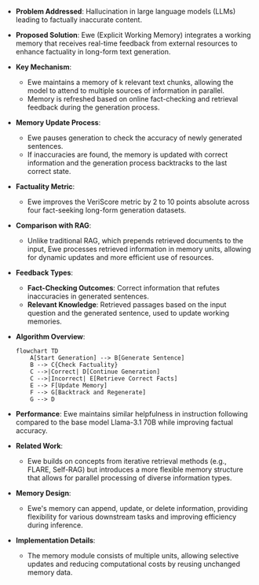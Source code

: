 - **Problem Addressed**: Hallucination in large language models (LLMs) leading to factually inaccurate content.
  
- **Proposed Solution**: Ewe (Explicit Working Memory) integrates a working memory that receives real-time feedback from external resources to enhance factuality in long-form text generation.

- **Key Mechanism**: 
  - Ewe maintains a memory of k relevant text chunks, allowing the model to attend to multiple sources of information in parallel.
  - Memory is refreshed based on online fact-checking and retrieval feedback during the generation process.

- **Memory Update Process**:
  - Ewe pauses generation to check the accuracy of newly generated sentences.
  - If inaccuracies are found, the memory is updated with correct information and the generation process backtracks to the last correct state.

- **Factuality Metric**: 
  - Ewe improves the VeriScore metric by 2 to 10 points absolute across four fact-seeking long-form generation datasets.

- **Comparison with RAG**: 
  - Unlike traditional RAG, which prepends retrieved documents to the input, Ewe processes retrieved information in memory units, allowing for dynamic updates and more efficient use of resources.

- **Feedback Types**:
  - **Fact-Checking Outcomes**: Correct information that refutes inaccuracies in generated sentences.
  - **Relevant Knowledge**: Retrieved passages based on the input question and the generated sentence, used to update working memories.

- **Algorithm Overview**:
  ```mermaid
  flowchart TD
      A[Start Generation] --> B[Generate Sentence]
      B --> C{Check Factuality}
      C -->|Correct| D[Continue Generation]
      C -->|Incorrect| E[Retrieve Correct Facts]
      E --> F[Update Memory]
      F --> G[Backtrack and Regenerate]
      G --> D
  ```

- **Performance**: Ewe maintains similar helpfulness in instruction following compared to the base model Llama-3.1 70B while improving factual accuracy.

- **Related Work**: 
  - Ewe builds on concepts from iterative retrieval methods (e.g., FLARE, Self-RAG) but introduces a more flexible memory structure that allows for parallel processing of diverse information types.

- **Memory Design**: 
  - Ewe's memory can append, update, or delete information, providing flexibility for various downstream tasks and improving efficiency during inference.

- **Implementation Details**: 
  - The memory module consists of multiple units, allowing selective updates and reducing computational costs by reusing unchanged memory data.